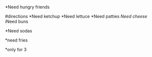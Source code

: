 *Need hungry friends

#directions
*Need ketchup
*Need lettuce
*Need patties
*Need cheese
i*Need buns

*Need sodas

*need fries

*only for 3
